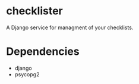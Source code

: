 # checklister

A Django service for managment of your checklists.

# Dependencies

- django
- psycopg2

